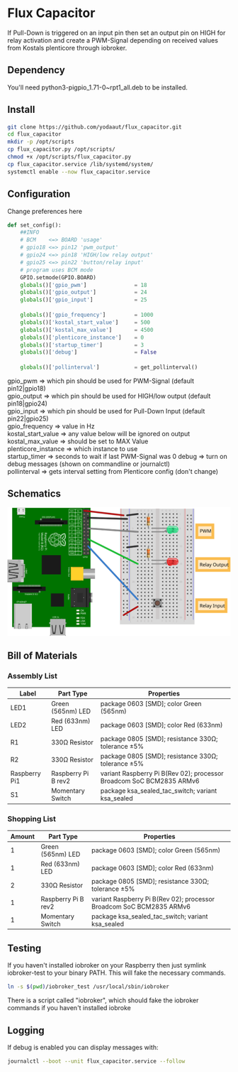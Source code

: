 # Flux Capacitor
If Pull-Down is triggered on an input pin then set an output pin on HIGH for
relay activation and create a PWM-Signal depending on received values from
Kostals plenticore through iobroker.

## Dependency
You'll need python3-pigpio_1.71-0~rpt1_all.deb to be installed.

## Install

```bash
git clone https://github.com/yodaaut/flux_capacitor.git
cd flux_capacitor
mkdir -p /opt/scripts
cp flux_capacitor.py /opt/scripts/
chmod +x /opt/scripts/flux_capacitor.py
cp flux_capacitor.service /lib/systemd/system/
systemctl enable --now flux_capacitor.service
```

## Configuration
Change preferences here
```python
def set_config():
    ##INFO
    # BCM    <=> BOARD 'usage'
    # gpio18 <=> pin12 'pwm_output'
    # gpio24 <=> pin18 'HIGH/low relay output'
    # gpio25 <=> pin22 'button/relay input'
    # program uses BCM mode
    GPIO.setmode(GPIO.BOARD)
    globals()['gpio_pwm']               = 18
    globals()['gpio_output']            = 24
    globals()['gpio_input']             = 25

    globals()['gpio_frequency']         = 1000
    globals()['kostal_start_value']     = 500
    globals()['kostal_max_value']       = 4500
    globals()['plenticore_instance']    = 0
    globals()['startup_timer']          = 3
    globals()['debug']                  = False

    globals()['pollinterval']           = get_pollinterval()
```

gpio_pwm => which pin should be used for PWM-Signal (default pin12|gpio18)  
gpio_output => which pin should be used for HIGH/low output (default pin18|gpio24)  
gpio_input => which pin should be used for Pull-Down Input (default pin22|gpio25)  
gpio_frequency => value in Hz  
kostal_start_value => any value below will be ignored on output  
kostal_max_value => should be set to MAX Value  
plenticore_instance => which instance to use  
startup_timer => seconds to wait if last PWM-Signal was 0
debug => turn on debug messages (shown on commandline or journalctl)  
pollinterval => gets interval setting from Plenticore config (don't change)  

## Schematics

![Breadboard](./schematics/Breadboard.svg)

## Bill of Materials

### Assembly List

| Label         | Part Type           | Properties                                                   |
| ------------- | ------------------- | ------------------------------------------------------------ |
| LED1          | Green (565nm) LED   | package 0603 [SMD]; color Green (565nm)                      |
| LED2          | Red (633nm) LED     | package 0603 [SMD]; color Red (633nm)                        |
| R1            | 330Ω Resistor       | package 0805 [SMD]; resistance 330Ω; tolerance ±5%           |
| R2            | 330Ω Resistor       | package 0805 [SMD]; resistance 330Ω; tolerance ±5%           |
| Raspberry Pi1 | Raspberry Pi B rev2 | variant Raspberry Pi B(Rev 02); processor Broadcom SoC BCM2835 ARMv6 |
| S1            | Momentary Switch    | package ksa_sealed_tac_switch; variant ksa_sealed            |

### Shopping List

| Amount | Part Type           | Properties                                                   |
| ------ | ------------------- | ------------------------------------------------------------ |
| 1      | Green (565nm) LED   | package 0603 [SMD]; color Green (565nm)                      |
| 1      | Red (633nm) LED     | package 0603 [SMD]; color Red (633nm)                        |
| 2      | 330Ω Resistor       | package 0805 [SMD]; resistance 330Ω; tolerance ±5%           |
| 1      | Raspberry Pi B rev2 | variant Raspberry Pi B(Rev 02); processor Broadcom SoC BCM2835 ARMv6 |
| 1      | Momentary Switch    | package ksa_sealed_tac_switch; variant ksa_sealed            |

## Testing

If you haven't installed iobroker on your Raspberry then just symlink
iobroker-test to your binary PATH.
This will fake the necessary commands.
```bash
ln -s $(pwd)/iobroker_test /usr/local/sbin/iobroker
```
There is a script called "iobroker", which should fake the iobroker commands if
you haven't installed iobroke

## Logging
If debug is enabled you can display messages with:
```bash
journalctl --boot --unit flux_capacitor.service --follow
```
